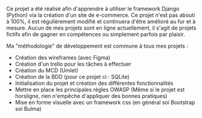 Ce projet a été réalisé afin d'apprendre à utiliser le framework Django (Python) via la création d'un site de e-commerce. 
Ce projet n'est pas abouti à 100%, il est régulièrement modifié et continuera d'être amélioré au fur et à mesure. 
Aucun de mes projets sont en ligne actuellement, il s'agit de projets fictifs afin de gagner en compétences ou simplement parfois par plaisir. 

Ma "méthodologie" de développement est commune à tous mes projets : 
- Création des wireframes (avec Figma)
- Création d'un trello pour les tâches à effectuer 
- Création du MCD (Umlet)
- Création de la BDD (pour ce projet ci : SQLite)
- Initialisation du projet et création des différentes fonctionnalités
- Mettre en place les principales règles OWASP (Même si le projet est horsligne, rien n'empêche d'appliquer des bonnes pratiques)
- Mise en forme visuelle avec un framework css (en général soi Bootstrap soi Bulma)
  
